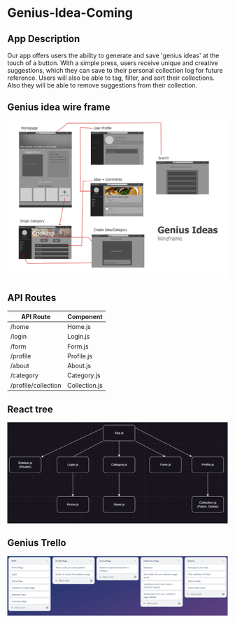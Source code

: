# Genius-Idea-Coming

## App Description

Our app offers users the ability to generate and save 'genius ideas' at the touch of a button. With a simple press, users receive unique and creative suggestions, which they can save to their personal collection log for future reference. Users will also be able to tag, filter, and sort their collections. Also they will be able to remove suggestions from their collection.

## Genius idea wire frame 
<img src=imgs/Genius_ideas.png>


## API Routes
| API Route           	| Component        	|
|---------------------	|------------------	|
| /home                 | Home.js           |
| /login            	| Login.js         	|
| /form                	| Form.js         	|
| /profile          	| Profile.js       	|
| /about               	| About.js         	|
| /category            	| Category.js      	|
| /profile/collection   | Collection.js     |

## React tree
<img src= imgs/Reacttree.png>

## Genius Trello
<img src=imgs/TrelloPhase4.png>
